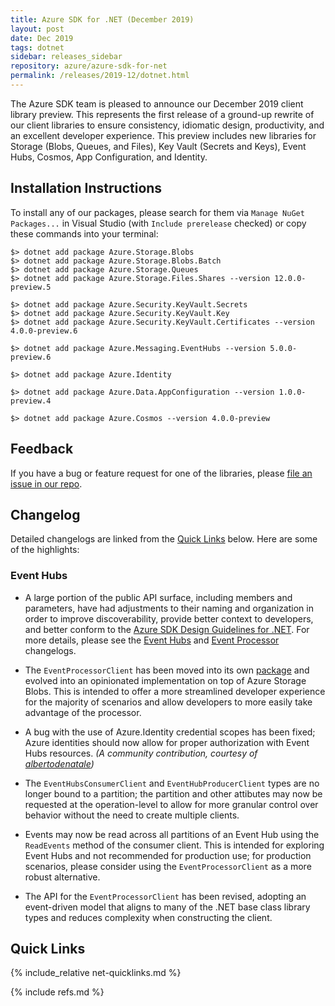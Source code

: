 ```yaml
---
title: Azure SDK for .NET (December 2019)
layout: post
date: Dec 2019
tags: dotnet
sidebar: releases_sidebar
repository: azure/azure-sdk-for-net
permalink: /releases/2019-12/dotnet.html
---
```


The Azure SDK team is pleased to announce our December 2019 client library preview.  This represents the first release of a ground-up rewrite of our client libraries to ensure consistency, idiomatic design, productivity, and an excellent developer experience.  This preview includes new libraries for Storage (Blobs, Queues, and Files), Key Vault (Secrets and Keys), Event Hubs, Cosmos, App Configuration, and Identity.

## Installation Instructions

To install any of our packages, please search for them via `Manage NuGet Packages...` in Visual Studio (with `Include prerelease` checked) or copy these commands into your terminal:

    $> dotnet add package Azure.Storage.Blobs
    $> dotnet add package Azure.Storage.Blobs.Batch
    $> dotnet add package Azure.Storage.Queues
    $> dotnet add package Azure.Storage.Files.Shares --version 12.0.0-preview.5

    $> dotnet add package Azure.Security.KeyVault.Secrets
    $> dotnet add package Azure.Security.KeyVault.Key
    $> dotnet add package Azure.Security.KeyVault.Certificates --version 4.0.0-preview.6

    $> dotnet add package Azure.Messaging.EventHubs --version 5.0.0-preview.6

    $> dotnet add package Azure.Identity

    $> dotnet add package Azure.Data.AppConfiguration --version 1.0.0-preview.4

    $> dotnet add package Azure.Cosmos --version 4.0.0-preview

## Feedback

If you have a bug or feature request for one of the libraries, please [file an issue in our repo](https://github.com/Azure/azure-sdk-for-net/issues/new/choose).

## Changelog

Detailed changelogs are linked from the [Quick Links](#quick-links) below. Here are some of the highlights:

### Event Hubs

- A large portion of the public API surface, including members and parameters, have had adjustments to their naming and organization in order to improve discoverability, provide better context to developers, and better conform to the [Azure SDK Design Guidelines for .NET](https://azure.github.io/azure-sdk/dotnet_introduction.html).  For more details, please see the [Event Hubs](https://github.com/Azure/azure-sdk-for-net/blob/master/sdk/eventhub/Azure.Messaging.EventHubs/CHANGELOG.md#500-preview6) and [Event Processor](https://github.com/Azure/azure-sdk-for-net/blob/master/sdk/eventhub/Azure.Messaging.EventHubs.Processor/CHANGELOG.md#500-preview6) changelogs.

- The `EventProcessorClient` has been moved into its own [package](./../Azure.Messaging.EventHubs.Processor) and evolved into an opinionated implementation on top of Azure Storage Blobs.  This is intended to offer a more streamlined developer experience for the majority of scenarios and allow developers to more easily take advantage of the processor.

- A bug with the use of Azure.Identity credential scopes has been fixed; Azure identities should now allow for proper authorization with Event Hubs resources.
_(A community contribution, courtesy of [albertodenatale](https://github.com/albertodenatale))_

- The `EventHubsConsumerClient` and `EventHubProducerClient` types are no longer bound to a partition; the partition and other attibutes may now be requested at the operation-level to allow for more granular control over behavior without the need to create multiple clients.

- Events may now be read across all partitions of an Event Hub using the `ReadEvents` method of the consumer client.  This is intended for exploring Event Hubs and not recommended for production use; for production scenarios, please consider using the `EventProcessorClient` as a more robust alternative.

- The API for the `EventProcessorClient` has been revised, adopting an event-driven model that aligns to many of the .NET base class library types and reduces complexity when constructing the client.

## Quick Links

{% include_relative net-quicklinks.md %}

{% include refs.md %}

